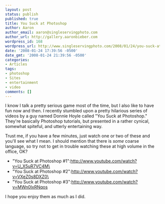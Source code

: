 ```yaml
---
layout: post
status: publish
published: true
title: You Suck at Photoshop
author: Aaron
author_email: aaron@singleservingphoto.com
author_url: http://gallery.aaronbieber.com
wordpress_id: 168
wordpress_url: http://www.singleservingphoto.com/2008/01/24/you-suck-at-photoshop/
date: '2008-01-24 17:39:56 -0500'
date_gmt: '2008-01-24 21:39:56 -0500'
categories:
- Articles
tags:
- photoshop
- Sites
- entertainment
- video
comments: []
---
```

I know I talk a pretty serious game most of the time, but I also like to
have fun now and then. I recently stumbled upon a pretty hilarious
series of videos by a guy named Donnie Hoyle called "You Suck at
Photoshop." They're basically Photoshop tutorials, but presented in a
rather cynical, somewhat spiteful, and utterly entertaining way.

Trust me, if you have a few minutes, just watch one or two of these and
you'll see what I mean. I should mention that there is _some_ coarse
language, so try not to get in trouble watching these at high volume in
the office, OK?

* "You Suck at Photoshop
\#1":http://www.youtube.com/watch?v=U_X5uR7VC4M\
 * "You Suck at Photoshop
\#2":http://www.youtube.com/watch?v=VXeZ0s8DXZ0\
 * "You Suck at Photoshop
\#3":http://www.youtube.com/watch?v=MWn0lxRNqos

I hope you enjoy them as much as I did.
